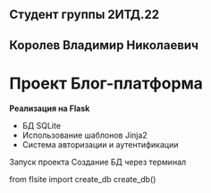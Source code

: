 
## **Студент группы 2ИТД.22** #
## **Королев Владимир Николаевич** ##

# Проект Блог-платформа #

**Реализация на Flask**

- БД SQLite 
- Использование шаблонов Jinja2
- Система авторизации и аутентификации

Запуск проекта
Создание БД через терминал

from flsite import create_db
create_db()

